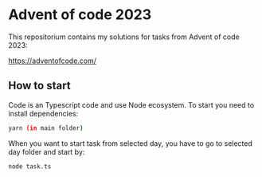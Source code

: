 # Advent of code 2023

This repositorium contains my solutions for tasks from Advent of code 2023:

<https://adventofcode.com/>

## How to start

Code is an Typescript code and use Node ecosystem.
To start you need to install dependencies:

```bash
yarn (in main folder)
```

When you want to start task from selected day, you have to go to selected day folder and start by:

```bash
node task.ts
```

